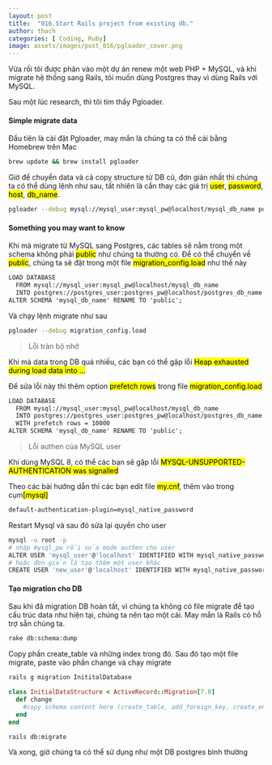 ```yaml
---
layout: post
title:  "016.Start Rails project from existing db."
author: thach
categories: [ Coding, Ruby]
image: assets/images/post_016/pgloader_cover.png
---
```

Vừa rồi tôi được phân vào một dự án renew một web PHP + MySQL, và khi migrate hệ thống sang Rails, tôi muốn dùng Postgres thay vì dùng Rails với MySQL.

Sau một lúc research, thì tôi tìm thấy Pgloader.
#### Simple migrate data
Đầu tiên là cài đặt Pgloader, may mắn là chúng ta có thể cài bằng Homebrew trên Mac
```sh
brew update && brew install pgloader
```
Giờ để chuyển data và cả copy structure từ DB cũ, đơn giản nhất thì chúng ta có thể dùng lệnh như sau, tất nhiên là cần thay các giá trị <mark>user</mark>, <mark>password</mark>, <mark>host</mark>, <mark>db_name</mark>.
```sh
pgloader --debug mysql://mysql_user:mysql_pw@localhost/mysql_db_name postgresql://postgres_user:postgres_pw@localhost/postgres_db_name
```

#### Something you may want to know
Khi mà migrate từ MySQL sang Postgres, các tables sẽ nằm trong một schema không phải <mark>public</mark> như chúng ta thường có. Để có thể chuyển về <mark>public</mark>, chúng ta sẽ đặt trong một file <mark>migration_config.load</mark> như thế này
```txt
LOAD DATABASE
  FROM mysql://mysql_user:mysql_pw@localhost/mysql_db_name
  INTO postgres://postgres_user:postgres_pw@localhost/postgres_db_name
ALTER SCHEMA 'mysql_db_name' RENAME TO 'public';
```
Và chạy lệnh migrate như sau
```sh
pgloader --debug migration_config.load
```
>Lỗi tràn bộ nhớ

Khi mà data trong DB quá nhiều, các bạn có thể gặp lỗi <mark>Heap exhausted during load data into ...</mark>

Để sửa lỗi này thì thêm option <mark>prefetch rows</mark> trong file <mark>migration_config.load</mark>
```txt
LOAD DATABASE
  FROM mysql://mysql_user:mysql_pw@localhost/mysql_db_name
  INTO postgres://postgres_user:postgres_pw@localhost/postgres_db_name
  WITH prefetch rows = 10000
ALTER SCHEMA 'mysql_db_name' RENAME TO 'public';
```

>Lỗi authen của MySQL user

Khi dùng MySQL 8, có thể các bạn sẽ gặp lỗi <mark>MYSQL-UNSUPPORTED-AUTHENTICATION was signalled</mark>

Theo các bài hướng dẫn thì các bạn edit file <mark>my.cnf</mark>, thêm vào trong cụm<mark>[mysql]</mark>
```txt
default-authentication-plugin=mysql_native_password
```
Restart Mysql và sau đó sửa lại quyền cho user
```sh
mysql -u root -p
# nhập mysql_pw rồi sửa mode authen cho user
ALTER USER 'mysql_user'@'localhost' IDENTIFIED WITH mysql_native_password BY 'mysql_pw';
# hoặc đơn giản là tạo thêm một user khác
CREATE USER 'new_user'@'localhost' IDENTIFIED WITH mysql_native_password BY 'password';
```

#### Tạo migration cho DB
Sau khi đã migration DB hoàn tất, vì chúng ta không có file migrate để tạo cấu trúc data như hiện tại, chúng ta nên tạo một cái. May mắn là Rails có hỗ trợ sẵn chúng ta.

```sh
rake db:schema:dump
```
Copy phần create_table và những index trong đó. Sau đó tạo một file migrate, paste vào phần change và chạy migrate
```sh
rails g migration InititalDatabase
```
```ruby
class InitialDataStructure < ActiveRecord::Migration[7.0]
  def change
    #copy schema content here (create_table, add_foreign_key, create_enum)
  end
end

```

```sh
rails db:migrate
```
Và xong, giờ chúng ta có thể sử dụng như một DB postgres bình thường
